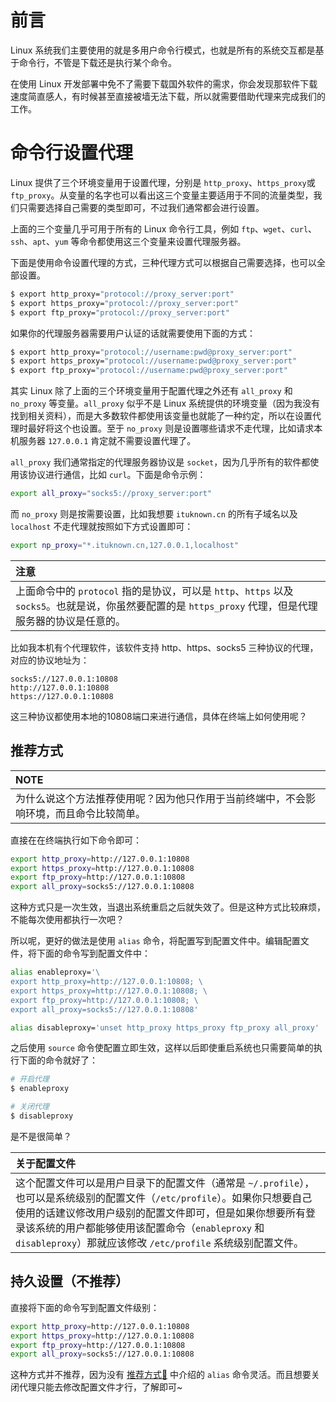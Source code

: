 # 前言

Linux 系统我们主要使用的就是多用户命令行模式，也就是所有的系统交互都是基于命令行，不管是下载还是执行某个命令。

在使用 Linux 开发部署中免不了需要下载国外软件的需求，你会发现那软件下载速度简直感人，有时候甚至直接被墙无法下载，所以就需要借助代理来完成我们的工作。


# 命令行设置代理

Linux 提供了三个环境变量用于设置代理，分别是 `http_proxy`、`https_proxy`或 `ftp_proxy`。从变量的名字也可以看出这三个变量主要适用于不同的流量类型，我们只需要选择自己需要的类型即可，不过我们通常都会进行设置。

上面的三个变量几乎可用于所有的 Linux 命令行工具，例如 `ftp`、`wget`、`curl`、`ssh`、`apt`、`yum` 等命令都使用这三个变量来设置代理服务器。

下面是使用命令设置代理的方式，三种代理方式可以根据自己需要选择，也可以全部设置。

```bash
$ export http_proxy="protocol://proxy_server:port"
$ export https_proxy="protocol://proxy_server:port"
$ export ftp_proxy="protocol://proxy_server:port"
```

如果你的代理服务器需要用户认证的话就需要使用下面的方式：

```bash
$ export http_proxy="protocol://username:pwd@proxy_server:port"
$ export https_proxy="protocol://username:pwd@proxy_server:port"
$ export ftp_proxy="protocol://username:pwd@proxy_server:port"
```

其实 Linux 除了上面的三个环境变量用于配置代理之外还有 `all_proxy` 和 `no_proxy` 等变量。`all_proxy` 似乎不是 Linux 系统提供的环境变量（因为我没有找到相关资料），而是大多数软件都使用该变量也就能了一种约定，所以在设置代理时最好将这个也设置。至于 `no_proxy` 则是设置哪些请求不走代理，比如请求本机服务器 `127.0.0.1` 肯定就不需要设置代理了。

`all_proxy` 我们通常指定的代理服务器协议是 `socket`，因为几乎所有的软件都使用该协议进行通信，比如 `curl`。下面是命令示例：

```bash
export all_proxy="socks5://proxy_server:port"
```

而 `no_proxy` 则是按需要设置，比如我想要 `ituknown.cn` 的所有子域名以及 `localhost` 不走代理就按照如下方式设置即可：

```bash
export np_proxy="*.ituknown.cn,127.0.0.1,localhost"
```


| **注意**                                                     |
| :----------------------------------------------------------- |
| 上面命令中的 `protocol` 指的是协议，可以是 `http`、`https` 以及 `socks5`。也就是说，你虽然要配置的是 `https_proxy` 代理，但是代理服务器的协议是任意的。 |


比如我本机有个代理软件，该软件支持 http、https、socks5 三种协议的代理，对应的协议地址为：

```
socks5://127.0.0.1:10808
http://127.0.0.1:10808
https://127.0.0.1:10808
```

这三种协议都使用本地的10808端口来进行通信，具体在终端上如何使用呢？


## 推荐方式


| **NOTE** |
| :--- |
| 为什么说这个方法推荐使用呢？因为他只作用于当前终端中，不会影响环境，而且命令比较简单。 |


直接在在终端执行如下命令即可：

```bash
export http_proxy=http://127.0.0.1:10808
export https_proxy=http://127.0.0.1:10808
export ftp_proxy=http://127.0.0.1:10808
export all_proxy=socks5://127.0.0.1:10808
```

这种方式只是一次生效，当退出系统重启之后就失效了。但是这种方式比较麻烦，不能每次使用都执行一次吧？

所以呢，更好的做法是使用 `alias` 命令，将配置写到配置文件中。编辑配置文件，将下面的命令写到配置文件中：


```bash
alias enableproxy='\
export http_proxy=http://127.0.0.1:10808; \
export https_proxy=http://127.0.0.1:10808; \
export ftp_proxy=http://127.0.0.1:10808; \
export all_proxy=socks5://127.0.0.1:10808'

alias disableproxy='unset http_proxy https_proxy ftp_proxy all_proxy'
```

之后使用 `source` 命令使配置立即生效，这样以后即使重启系统也只需要简单的执行下面的命令就好了：

```bash
# 开启代理
$ enableproxy

# 关闭代理
$ disableproxy
```

是不是很简单？



| **关于配置文件**                                             |
| :----------------------------------------------------------- |
| 这个配置文件可以是用户目录下的配置文件（通常是 `~/.profile`），也可以是系统级别的配置文件（`/etc/profile`）。如果你只想要自己使用的话建议修改用户级别的配置文件即可，但是如果你想要所有登录该系统的用户都能够使用该配置命令（`enableproxy` 和 `disableproxy`）那就应该修改 `/etc/profile` 系统级别配置文件。 |


## 持久设置（不推荐）

直接将下面的命令写到配置文件级别：

```bash
export http_proxy=http://127.0.0.1:10808
export https_proxy=http://127.0.0.1:10808
export ftp_proxy=http://127.0.0.1:10808
export all_proxy=socks5://127.0.0.1:10808
```

这种方式并不推荐，因为没有 [推荐方式🔗](#推荐方式) 中介绍的 `alias` 命令灵活。而且想要关闭代理只能去修改配置文件才行，了解即可~
